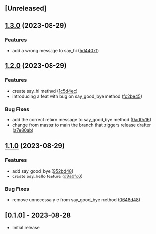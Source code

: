 ## [Unreleased]

## [1.3.0](https://www.github.com/vitor-donorbox/test_ruby_gem/compare/v1.2.0...v1.3.0) (2023-08-29)


### Features

* add a wrong message to say_hi ([5d4407f](https://www.github.com/vitor-donorbox/test_ruby_gem/commit/5d4407fc33c29972828c8d43c40bd27f9a724b97))

## [1.2.0](https://www.github.com/vitor-donorbox/test_ruby_gem/compare/v1.1.0...v1.2.0) (2023-08-29)


### Features

* create say_hi method ([1c5d4ec](https://www.github.com/vitor-donorbox/test_ruby_gem/commit/1c5d4ecb44601167a286ea9281e2f4c5eead9dc0))
* introducing a feat with bug on say_good_bye method ([fc2be45](https://www.github.com/vitor-donorbox/test_ruby_gem/commit/fc2be45f4af11aea0bcca72b624bcf0871e14581))


### Bug Fixes

* add the correct return message to say_good_bye method ([0ad0c16](https://www.github.com/vitor-donorbox/test_ruby_gem/commit/0ad0c16139e35047eb41c9160b7432d1374cf32c))
* change from master to main the branch that triggers release drafter ([a7e80ab](https://www.github.com/vitor-donorbox/test_ruby_gem/commit/a7e80aba6dad3c4a290b773b3b924019060fd2d3))

## [1.1.0](https://www.github.com/vitor-donorbox/test_ruby_gem/compare/v1.0.0...v1.1.0) (2023-08-29)


### Features

* add say_good_bye ([952bd48](https://www.github.com/vitor-donorbox/test_ruby_gem/commit/952bd48d8b207cc933a3ca99abe2070c63dda74d))
* create say_hello feature ([d9a6fc6](https://www.github.com/vitor-donorbox/test_ruby_gem/commit/d9a6fc6fd6ed834bbca2acb70da680e82c52cc19))


### Bug Fixes

* remove unnecessary e from say_good_bye method ([0648d48](https://www.github.com/vitor-donorbox/test_ruby_gem/commit/0648d48fa3b72e82171fdbb10d49f6fc87720ef2))

## [0.1.0] - 2023-08-28

- Initial release
